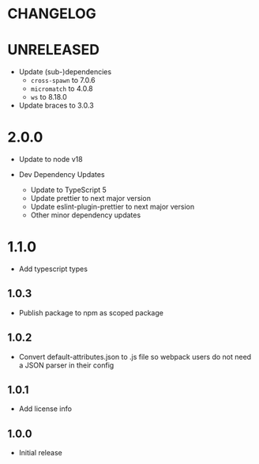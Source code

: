 # CHANGELOG

# UNRELEASED

- Update (sub-)dependencies
  - `cross-spawn` to 7.0.6
  - `micromatch` to 4.0.8
  - `ws` to 8.18.0
- Update braces to 3.0.3

# 2.0.0

- Update to node v18

- Dev Dependency Updates
  - Update to TypeScript 5
  - Update prettier to next major version
  - Update eslint-plugin-prettier to next major version
  - Other minor dependency updates

# 1.1.0

- Add typescript types

## 1.0.3

- Publish package to npm as scoped package

## 1.0.2

- Convert default-attributes.json to .js file so webpack users do not need a JSON parser in their config

## 1.0.1

- Add license info

## 1.0.0

- Initial release
